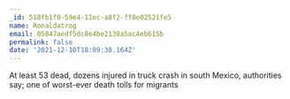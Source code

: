 ```yaml
---
_id: 518fb1f0-59e4-11ec-a8f2-ff8e02521fe5
name: Ronaldatrog
email: 05847aedf5dc8e4be2138a5ac4eb615b
permalink: false
date: '2021-12-10T18:09:30.164Z'
---
```

At least 53 dead, dozens injured in truck crash in south Mexico, authorities say; one of worst-ever death tolls for migrants
